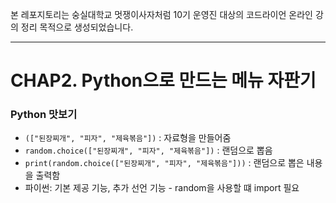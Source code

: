 본 레포지토리는 숭실대학교 멋쟁이사자처럼 10기 운영진 대상의 코드라이언 온라인 강의 정리 목적으로 생성되었습니다.

------

# CHAP2. Python으로 만드는 메뉴 자판기

### Python 맛보기
- ```(["된장찌개", "피자", "제육볶음"])``` : 자료형을 만들어줌
- ```random.choice(["된장찌개", "피자", "제육볶음"])``` : 랜덤으로 뽑음
- ```print(random.choice(["된장찌개", "피자", "제육볶음"]))``` : 랜덤으로 뽑은 내용을 출력함
- 파이썬: 기본 제공 기능, 추가 선언 기능 - random을 사용할 떄 import 필요